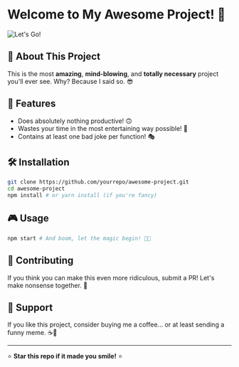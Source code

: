 # Welcome to My Awesome Project! 🎉

![Let's Go!](https://media.giphy.com/media/v1.Y2lkPTc5MGI3NjExdGJ6czBjcGplb3Y2bWpka3U1Y3d1cXZyZHB0ZWl1ZnZjbHNoaDNrdyZlcD12MV9naWZzX3NlYXJjaCZjdD1n/qgQUggAC3Pfv687qPC/giphy.gif)

## 🚀 About This Project
This is the most **amazing**, **mind-blowing**, and **totally necessary** project you'll ever see. Why? Because I said so. 😎

## 📜 Features
- Does absolutely nothing productive! 🙃
- Wastes your time in the most entertaining way possible! 🤡
- Contains at least one bad joke per function! 🎭

## 🛠️ Installation
```sh
git clone https://github.com/yourrepo/awesome-project.git
cd awesome-project
npm install # or yarn install (if you're fancy)
```

## 🎮 Usage
```sh
npm start # And boom, let the magic begin! 🎩✨
```

## 🤖 Contributing
If you think you can make this even more ridiculous, submit a PR! Let's make nonsense together. 💪

## 🤝 Support
If you like this project, consider buying me a coffee... or at least sending a funny meme. ☕🤣

---
⭐ **Star this repo if it made you smile!** ⭐